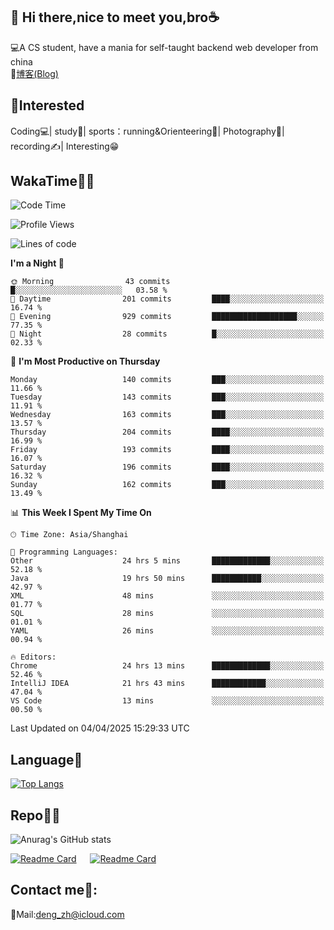 👋 Hi there,nice to meet you,bro☕
---
💻A CS student, have a mania for self-taught backend web developer from china   
📌[博客(Blog)](https://github.com/HealUP/MyBlog)

 <!-- waka-box start -->
 <!-- waka-box end -->
 
🧲**Interested**
--
Coding💻| study📖| sports：running&Orienteering🏃‍| Photography📸| recording✍️| Interesting😁

WakaTime👨‍💻
---
<!--START_SECTION:waka-->
![Code Time](http://img.shields.io/badge/Code%20Time-2%2C796%20hrs%2028%20mins-blue)

![Profile Views](http://img.shields.io/badge/Profile%20Views-0-blue)

![Lines of code](https://img.shields.io/badge/From%20Hello%20World%20I%27ve%20Written-205.1%20thousand%20lines%20of%20code-blue)

**I'm a Night 🦉** 

```text
🌞 Morning                43 commits          █░░░░░░░░░░░░░░░░░░░░░░░░   03.58 % 
🌆 Daytime                201 commits         ████░░░░░░░░░░░░░░░░░░░░░   16.74 % 
🌃 Evening                929 commits         ███████████████████░░░░░░   77.35 % 
🌙 Night                  28 commits          █░░░░░░░░░░░░░░░░░░░░░░░░   02.33 % 
```
📅 **I'm Most Productive on Thursday** 

```text
Monday                   140 commits         ███░░░░░░░░░░░░░░░░░░░░░░   11.66 % 
Tuesday                  143 commits         ███░░░░░░░░░░░░░░░░░░░░░░   11.91 % 
Wednesday                163 commits         ███░░░░░░░░░░░░░░░░░░░░░░   13.57 % 
Thursday                 204 commits         ████░░░░░░░░░░░░░░░░░░░░░   16.99 % 
Friday                   193 commits         ████░░░░░░░░░░░░░░░░░░░░░   16.07 % 
Saturday                 196 commits         ████░░░░░░░░░░░░░░░░░░░░░   16.32 % 
Sunday                   162 commits         ███░░░░░░░░░░░░░░░░░░░░░░   13.49 % 
```


📊 **This Week I Spent My Time On** 

```text
🕑︎ Time Zone: Asia/Shanghai

💬 Programming Languages: 
Other                    24 hrs 5 mins       █████████████░░░░░░░░░░░░   52.18 % 
Java                     19 hrs 50 mins      ███████████░░░░░░░░░░░░░░   42.97 % 
XML                      48 mins             ░░░░░░░░░░░░░░░░░░░░░░░░░   01.77 % 
SQL                      28 mins             ░░░░░░░░░░░░░░░░░░░░░░░░░   01.01 % 
YAML                     26 mins             ░░░░░░░░░░░░░░░░░░░░░░░░░   00.94 % 

🔥 Editors: 
Chrome                   24 hrs 13 mins      █████████████░░░░░░░░░░░░   52.46 % 
IntelliJ IDEA            21 hrs 43 mins      ████████████░░░░░░░░░░░░░   47.04 % 
VS Code                  13 mins             ░░░░░░░░░░░░░░░░░░░░░░░░░   00.50 % 
```


 Last Updated on 04/04/2025 15:29:33 UTC
<!--END_SECTION:waka-->

Language🚀
---
[![Top Langs](https://github-readme-stats.vercel.app/api/top-langs/?username=HealUP&layout=compact&hide_border=true)](https://github.com/HealUP)

Repo🧑‍💻
---
![Anurag's GitHub stats](https://github-readme-stats.vercel.app/api?username=HealUP&count_private=true&show_icons=true&theme=gruvbox&hide_border=true) 

[![Readme Card](https://github-readme-stats.vercel.app/api/pin/?username=HealUP&repo=InternetEy&theme=transparent)](https://github.com/HealUP/InternetEy) &emsp;
[![Readme Card](https://github-readme-stats.vercel.app/api/pin/?username=HealUP&repo=CampusExperience&theme=transparent)](https://github.com/HealUP/CampusExperience)


Contact me📱:
---
📮Mail:deng_zh@icloud.com  

